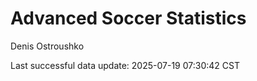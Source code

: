 # Advanced Soccer Statistics
Denis Ostroushko

<!-- gfm -->

Last successful data update: 2025-07-19 07:30:42 CST
